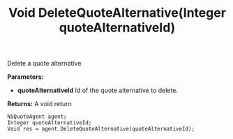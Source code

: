 ﻿---
uid: crmscript_ref_NSQuoteAgent_DeleteQuoteAlternative
title: Void DeleteQuoteAlternative(Integer quoteAlternativeId)
intellisense: NSQuoteAgent.DeleteQuoteAlternative
keywords: NSQuoteAgent, DeleteQuoteAlternative
so.topic: reference
---

Delete a quote alternative

**Parameters:**
 - **quoteAlternativeId** Id of the quote alternative to delete.

**Returns:** A void return

```crmscript
NSQuoteAgent agent;
Integer quoteAlternativeId;
Void res = agent.DeleteQuoteAlternative(quoteAlternativeId);
```

